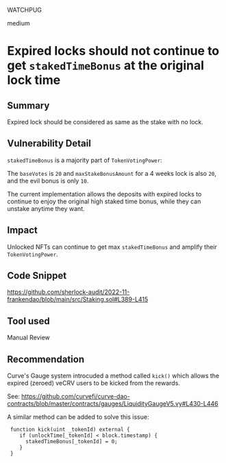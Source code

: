 WATCHPUG

medium

# Expired locks should not continue to get `stakedTimeBonus` at the original lock time

## Summary

Expired lock should be considered as same as the stake with no lock.

## Vulnerability Detail

`stakedTimeBonus` is a majority part of `TokenVotingPower`:

The `baseVotes` is `20` and `maxStakeBonusAmount` for a 4 weeks lock is also `20`, and the evil bonus is only `10`.

The current implementation allows the deposits with expired locks to continue to enjoy the original high staked time bonus, while they can unstake anytime they want.

## Impact

Unlocked NFTs can continue to get max `stakedTimeBonus` and amplify their `TokenVotingPower`.

## Code Snippet

https://github.com/sherlock-audit/2022-11-frankendao/blob/main/src/Staking.sol#L389-L415


## Tool used

Manual Review

## Recommendation

Curve's Gauge system introcuded a method called `kick()` which allows the expired (zeroed) veCRV users to be kicked from the rewards.

See: https://github.com/curvefi/curve-dao-contracts/blob/master/contracts/gauges/LiquidityGaugeV5.vy#L430-L446

A similar method can be added to solve this issue:

```solidity
 function kick(uint _tokenId) external {
    if (unlockTime[_tokenId] < block.timestamp) {
      stakedTimeBonus[_tokenId] = 0;
    }
 }
```